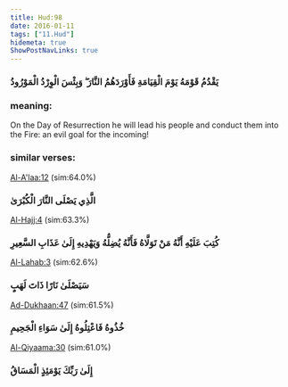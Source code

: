 ```yaml
---
title: Hud:98
date: 2016-01-11
tags: ["11.Hud"]
hidemeta: true 
ShowPostNavLinks: true 
---
```

### يَقْدُمُ قَوْمَهُ يَوْمَ الْقِيَامَةِ فَأَوْرَدَهُمُ النَّارَ ۖ وَبِئْسَ الْوِرْدُ الْمَوْرُودُ
### meaning: 
On the Day of Resurrection he will lead his people and conduct them into the Fire: an evil goal for the incoming!
### similar verses: 

[Al-A'laa:12](/87/12) (sim:64.0%)

### الَّذِي يَصْلَى النَّارَ الْكُبْرَىٰ

[Al-Hajj:4](/22/4) (sim:63.3%)

### كُتِبَ عَلَيْهِ أَنَّهُ مَنْ تَوَلَّاهُ فَأَنَّهُ يُضِلُّهُ وَيَهْدِيهِ إِلَىٰ عَذَابِ السَّعِيرِ

[Al-Lahab:3](/111/3) (sim:62.6%)

### سَيَصْلَىٰ نَارًا ذَاتَ لَهَبٍ

[Ad-Dukhaan:47](/44/47) (sim:61.5%)

### خُذُوهُ فَاعْتِلُوهُ إِلَىٰ سَوَاءِ الْجَحِيمِ

[Al-Qiyaama:30](/75/30) (sim:61.0%)

### إِلَىٰ رَبِّكَ يَوْمَئِذٍ الْمَسَاقُ
